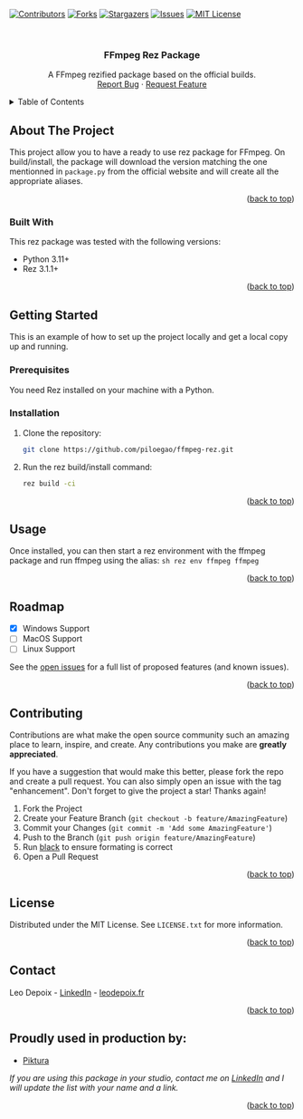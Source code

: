 <!-- Template: https://github.com/othneildrew/Best-README-Template/blob/master/README.md -->

<a name="readme-top"></a>


<!-- PROJECT SHIELDS -->
<!--
*** I'm using markdown "reference style" links for readability.
*** Reference links are enclosed in brackets [ ] instead of parentheses ( ).
*** See the bottom of this document for the declaration of the reference variables
*** for contributors-url, forks-url, etc. This is an optional, concise syntax you may use.
*** https://www.markdownguide.org/basic-syntax/#reference-style-links
-->
[![Contributors][contributors-shield]][contributors-url]
[![Forks][forks-shield]][forks-url]
[![Stargazers][stars-shield]][stars-url]
[![Issues][issues-shield]][issues-url]
[![MIT License][license-shield]][license-url]


<!-- PROJECT LOGO -->
<br />
<div align="center">
  <h3 align="center">FFmpeg Rez Package</h3>

  <p align="center">
    A FFmpeg rezified package based on the official builds.
    <br />
    <a href="https://github.com/piloegao/ffmpeg-rez/issues">Report Bug</a>
    ·
    <a href="https://github.com/piloegao/ffmpeg-rez/issues">Request Feature</a>
  </p>
</div>



<!-- TABLE OF CONTENTS -->
<details>
  <summary>Table of Contents</summary>
  <ol>
    <li>
      <a href="#about-the-project">About The Project</a>
      <ul>
        <li><a href="#built-with">Built With</a></li>
      </ul>
    </li>
    <li>
      <a href="#getting-started">Getting Started</a>
      <ul>
        <li><a href="#prerequisites">Prerequisites</a></li>
        <li><a href="#installation">Installation</a></li>
      </ul>
    </li>
    <li><a href="#usage">Usage</a></li>
    <li><a href="#roadmap">Roadmap</a></li>
    <li><a href="#contributing">Contributing</a></li>
    <li><a href="#license">License</a></li>
    <li><a href="#contact">Contact</a></li>
    <li><a href="#acknowledgments">Acknowledgments</a></li>
  </ol>
</details>



<!-- ABOUT THE PROJECT -->
## About The Project

This project allow you to have a ready to use rez package for FFmpeg. On build/install, the package will download the version matching the one mentionned in `package.py` from the official website and will create all the appropriate aliases.

<p align="right">(<a href="#readme-top">back to top</a>)</p>



### Built With

This rez package was tested with the following versions:

* Python 3.11+
* Rez 3.1.1+

<p align="right">(<a href="#readme-top">back to top</a>)</p>



<!-- GETTING STARTED -->
## Getting Started

This is an example of how to set up the project locally and get a local copy up and running.

### Prerequisites

You need Rez installed on your machine with a Python.

### Installation


1. Clone the repository:
   ```sh
   git clone https://github.com/piloegao/ffmpeg-rez.git
   ```
2. Run the rez build/install command:
   ```sh
   rez build -ci
   ```

<p align="right">(<a href="#readme-top">back to top</a>)</p>



<!-- USAGE EXAMPLES -->
## Usage

Once installed, you can then start a rez environment with the ffmpeg package and run ffmpeg using the alias:
    ```sh
    rez env ffmpeg
    ffmpeg
    ```

<p align="right">(<a href="#readme-top">back to top</a>)</p>



<!-- ROADMAP -->
## Roadmap

- [x] Windows Support
- [ ] MacOS Support
- [ ] Linux Support

See the [open issues](https://github.com/piloegao/ffmpeg-rez/issues) for a full list of proposed features (and known issues).

<p align="right">(<a href="#readme-top">back to top</a>)</p>



<!-- CONTRIBUTING -->
## Contributing

Contributions are what make the open source community such an amazing place to learn, inspire, and create. Any contributions you make are **greatly appreciated**.

If you have a suggestion that would make this better, please fork the repo and create a pull request. You can also simply open an issue with the tag "enhancement".
Don't forget to give the project a star! Thanks again!

1. Fork the Project
2. Create your Feature Branch (`git checkout -b feature/AmazingFeature`)
3. Commit your Changes (`git commit -m 'Add some AmazingFeature'`)
4. Push to the Branch (`git push origin feature/AmazingFeature`)
5. Run [black](https://github.com/psf/black) to ensure formating is correct
5. Open a Pull Request

<p align="right">(<a href="#readme-top">back to top</a>)</p>



<!-- LICENSE -->
## License

Distributed under the MIT License. See `LICENSE.txt` for more information.

<p align="right">(<a href="#readme-top">back to top</a>)</p>



<!-- CONTACT -->
## Contact

Leo Depoix - [LinkedIn][linkedin-url] - [leodepoix.fr](http://www.leodepoix.fr)

<p align="right">(<a href="#readme-top">back to top</a>)</p>



<!-- ACKNOWLEDGMENTS -->
## Proudly used in production by:

* [Piktura](https://www.piktura.fr/)

_If you are using this package in your studio, contact me on [LinkedIn][linkedin-url] and I will update the list with your name and a link._


<p align="right">(<a href="#readme-top">back to top</a>)</p>


<!-- MARKDOWN LINKS & IMAGES -->
<!-- https://www.markdownguide.org/basic-syntax/#reference-style-links -->
[contributors-shield]: https://img.shields.io/github/contributors/piloegao/ffmpeg-rez.svg?style=for-the-badge
[contributors-url]: https://github.com/piloegao/ffmpeg-rez/graphs/contributors
[forks-shield]: https://img.shields.io/github/forks/piloegao/ffmpeg-rez.svg?style=for-the-badge
[forks-url]: https://github.com/piloegao/ffmpeg-rez/network/members
[stars-shield]: https://img.shields.io/github/stars/piloegao/ffmpeg-rez.svg?style=for-the-badge
[stars-url]: https://github.com/piloegao/ffmpeg-rez/stargazers
[issues-shield]: https://img.shields.io/github/issues/piloegao/ffmpeg-rez.svg?style=for-the-badge
[issues-url]: https://github.com/piloegao/ffmpeg-rez/issues
[license-shield]: https://img.shields.io/github/license/piloegao/ffmpeg-rez.svg?style=for-the-badge
[license-url]: https://github.com/piloegao/ffmpeg-rez/blob/master/LICENSE.txt
[blender-url]: https://www.blender.org/
[linkedin-url]: https://linkedin.com/in/piloegao